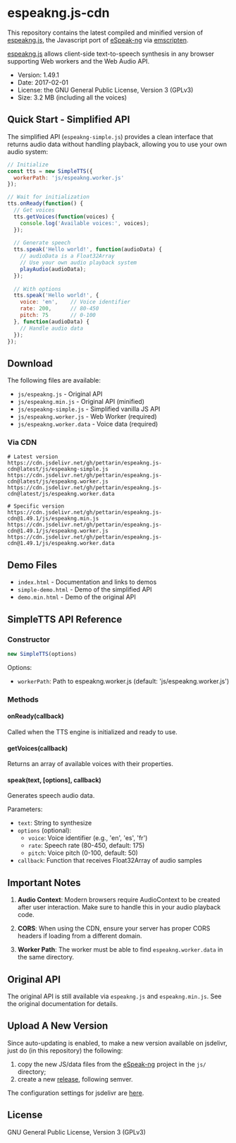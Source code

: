 # espeakng.js-cdn

This repository contains the latest compiled and minified version of
[espeakng.js](https://github.com/espeak-ng/espeak-ng/tree/master/emscripten),
the Javascript port of
[eSpeak-ng](https://github.com/espeak-ng/espeak-ng)
via
[emscripten](http://emscripten.org).

[espeakng.js](https://github.com/espeak-ng/espeak-ng/tree/master/emscripten)
allows client-side text-to-speech synthesis in any browser
supporting Web workers and the Web Audio API.

* Version: 1.49.1
* Date: 2017-02-01
* License: the GNU General Public License, Version 3 (GPLv3)
* Size: 3.2 MB (including all the voices)

## Quick Start - Simplified API

The simplified API (`espeakng-simple.js`) provides a clean interface that returns audio data without handling playback, allowing you to use your own audio system:

```javascript
// Initialize
const tts = new SimpleTTS({
  workerPath: 'js/espeakng.worker.js'
});

// Wait for initialization
tts.onReady(function() {
  // Get voices
  tts.getVoices(function(voices) {
    console.log('Available voices:', voices);
  });
  
  // Generate speech
  tts.speak('Hello world!', function(audioData) {
    // audioData is a Float32Array
    // Use your own audio playback system
    playAudio(audioData);
  });
  
  // With options
  tts.speak('Hello world!', {
    voice: 'en',    // Voice identifier
    rate: 200,      // 80-450
    pitch: 75       // 0-100
  }, function(audioData) {
    // Handle audio data
  });
});
```

## Download

The following files are available:

* `js/espeakng.js` - Original API
* `js/espeakng.min.js` - Original API (minified)
* `js/espeakng-simple.js` - Simplified vanilla JS API
* `js/espeakng.worker.js` - Web Worker (required)
* `js/espeakng.worker.data` - Voice data (required)

### Via CDN

```
# Latest version
https://cdn.jsdelivr.net/gh/pettarin/espeakng.js-cdn@latest/js/espeakng-simple.js
https://cdn.jsdelivr.net/gh/pettarin/espeakng.js-cdn@latest/js/espeakng.worker.js
https://cdn.jsdelivr.net/gh/pettarin/espeakng.js-cdn@latest/js/espeakng.worker.data

# Specific version
https://cdn.jsdelivr.net/gh/pettarin/espeakng.js-cdn@1.49.1/js/espeakng.min.js
https://cdn.jsdelivr.net/gh/pettarin/espeakng.js-cdn@1.49.1/js/espeakng.worker.js
https://cdn.jsdelivr.net/gh/pettarin/espeakng.js-cdn@1.49.1/js/espeakng.worker.data
```

## Demo Files

* `index.html` - Documentation and links to demos
* `simple-demo.html` - Demo of the simplified API
* `demo.min.html` - Demo of the original API

## SimpleTTS API Reference

### Constructor
```javascript
new SimpleTTS(options)
```
Options:
- `workerPath`: Path to espeakng.worker.js (default: 'js/espeakng.worker.js')

### Methods

#### onReady(callback)
Called when the TTS engine is initialized and ready to use.

#### getVoices(callback)
Returns an array of available voices with their properties.

#### speak(text, [options], callback)
Generates speech audio data.

Parameters:
- `text`: String to synthesize
- `options` (optional):
  - `voice`: Voice identifier (e.g., 'en', 'es', 'fr')
  - `rate`: Speech rate (80-450, default: 175)
  - `pitch`: Voice pitch (0-100, default: 50)
- `callback`: Function that receives Float32Array of audio samples

## Important Notes

1. **Audio Context**: Modern browsers require AudioContext to be created after user interaction. Make sure to handle this in your audio playback code.

2. **CORS**: When using the CDN, ensure your server has proper CORS headers if loading from a different domain.

3. **Worker Path**: The worker must be able to find `espeakng.worker.data` in the same directory.

## Original API

The original API is still available via `espeakng.js` and `espeakng.min.js`. See the original documentation for details.

## Upload A New Version

Since auto-updating is enabled,
to make a new version available on jsdelivr,
just do (in this repository) the following:

1. copy the new JS/data files from the [eSpeak-ng](https://github.com/espeak-ng/espeak-ng/tree/master/emscripten) project in the `js/` directory;
2. create a new [release](https://github.com/pettarin/espeakng.js-cdn/releases), following semver.

The configuration settings for jsdelivr are
[here](https://github.com/jsdelivr/jsdelivr/tree/master/files/espeakng.js).

## License

GNU General Public License, Version 3 (GPLv3)